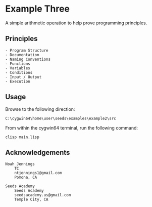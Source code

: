 # Example Three 

A simple arithmetic operation to help prove programming principles. 

## Principles 

    - Program Structure 
    - Documentation
    - Naming Conventions
    - Functions 
    - Variables 
    - Conditions
    - Input / Output 
    - Execution
    

## Usage

Browse to the following direction: 

```
C:\cygwin64\home\user\seeds\examples\example2\src
```

From within the cygwin64 terminal, run the following command: 

```
clisp main.lisp
```

## Acknowledgements

    Noah Jennings 
        TC 
        ntjennings1@gmail.com
        Pomona, CA
        
    Seeds Academy 
        Seeds Academy
        seedsacademy.us@gmail.com
        Temple City, CA 

